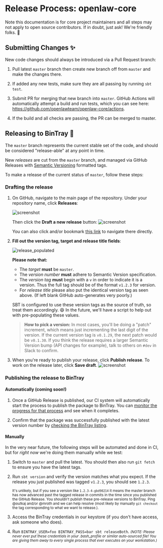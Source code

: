 # Release Process: openlaw-core

Note this documentation is for core project maintainers and all steps may not apply to open source contributors. If in doubt, just ask! We're friendly folks. :rainbow:

## Submitting Changes :sparkles:

New code changes should always be introduced via a Pull Request branch:

1. Pull latest `master` branch then create new branch off from `master` and make the changes there.

2. If added any new tests, make sure they are all passing by running `sbt test`.

3. Submit PR for merging that new branch into `master`. GitHub Actions will automatically attempt a build and run tests, which you can see here: https://github.com/openlawteam/openlaw-core/actions.

4. If the build and all checks are passing, the PR can be merged to master.

## Releasing to BinTray :rocket:

The `master` branch represents the current stable set of the code, and should be considered "release-able" at any point in time.

New _releases_ are cut from the `master` branch, and managed via GitHub Releases with [Semantic Versioning](https://semver.org/spec/v2.0.0.html) formatted tags. <!-- As a developer, this process is largely automated for you. -->

To make a release of the current status of `master`, follow these steps:

### Drafting the release

1. On GitHub, navigate to the main page of the repository. Under your repository name, click **Releases**:

   ![screenshot](https://help.github.com/assets/images/help/releases/release-link.png)

   Then click the **Draft a new release** button:
   ![screenshot](https://help.github.com/assets/images/help/releases/draft_release_button.png)


    You can also click and/or bookmark [this link](https://github.com/openlawteam/openlaw-core/releases/new) to navigate there directly.

2. **Fill out the version tag, target and release title fields**:

   ![release_populated](https://user-images.githubusercontent.com/40650/57199414-9d5fa700-6f4c-11e9-8ee3-2aa34356e8ac.png)

   **Please note that:**

   - The _target_ **must** be `master`.
   - The _version number_ **must** adhere to Semantic Version specification.
   - The _version tag_ **must** begin with a `v` in order to indicate it is a version. Thus the full tag should be of the format `v1.2.3` for version.
   - For _release title_ please also put the identical version tag as seen above. (If left blank GitHub auto-generates very poorly.)

   SBT is configured to use these version tags as the source of truth, so treat them accordingly. :smile: In the future, we'll have a script to help out with pre-populating these values.

   > **How to pick a version:** In most cases, you'll be doing a "patch" increment, which means just incrementing the last digit of the version. If the current version tag is `v0.1.29`, the next patch would be `v0.1.30`. If you think the release requires a larger Semantic Version bump (API changes for example), talk to others on `#dev` in Slack to confirm.</small>

3. When you're ready to publish your release, click **Publish release**. To work on the release later, click **Save draft**.
   ![screenshot](https://help.github.com/assets/images/help/releases/release_buttons.png)

<!--
Steps for open-law client below. Preserving in comments here since hopefully we can have something similar in future.

1. Switch to `master` and pull the latest.

1. Run `npm run release` to start the release process.

1. A prompt will appear in your console allowing you to pick what sort of Semantic Version increment to pick. In most cases, you will be selecting a `patch` release. _(Note: you can skip the interactive prompt for a patch by substituting `npm run release:patch` in the step above.)_

1. You'll see the release steps going through in your console.<sup>§</sup> When that's done the `openlaw-client` repo should open in your web browser with a draft release. All you have to do there is verify the release notes and click publish.
-->

### Publishing the release to BinTray

#### Automatically (coming soon!)

1. Once a GitHub Release is published, our CI system will automatically start the process to publish the package to BinTray. You can [monitor the progress for that process](#TODO_URL) and see when it completes.

2. Confirm that the package was successfully published with the latest version number by [checking the BinTray listing](https://bintray.com/openlawos/openlaw-core/openlaw-core).

#### Manually

<!-- If for some reason, the publish to BinTray must be done manually in your local environment, you can do it via the following steps in an emergency: -->

In the very near future, the following steps will be automated and done in CI, but for _right now_ we're doing them manually while we test:

1. Switch to `master` and pull the latest. You should then also run `git fetch` to ensure you have the latest tags.

2. Run `sbt version` and verify the version matches what you expect. If the release you just published was tagged `v1.2.3`, you should see `1.2.3`.

   <small>It's unlikely, but if you see a version like `1.2.3-4-gbd90214` it means the master branch has now advanced past the tagged release in commits in the time since you published the GitHub Release. You shouldn't publish these pre-release versions to BinTray. Ping @outkaj and/or @mroth and we can help resolve (most likely by manually `git checkout` the tag corresponding to what we want to release.).</small>

3. Access the BinTray credentials in our keystore (if you don't have access, ask someone who does).

4. Run `BINTRAY_USER=foo BINTRAY_PASS=bar sbt releaseBoth`. <small>_(NOTE: Please never ever put these credentials in your .bash_profile or similar auto-sourced file! You are giving them away to every single process that ever executes on your workstation.)_</small>
